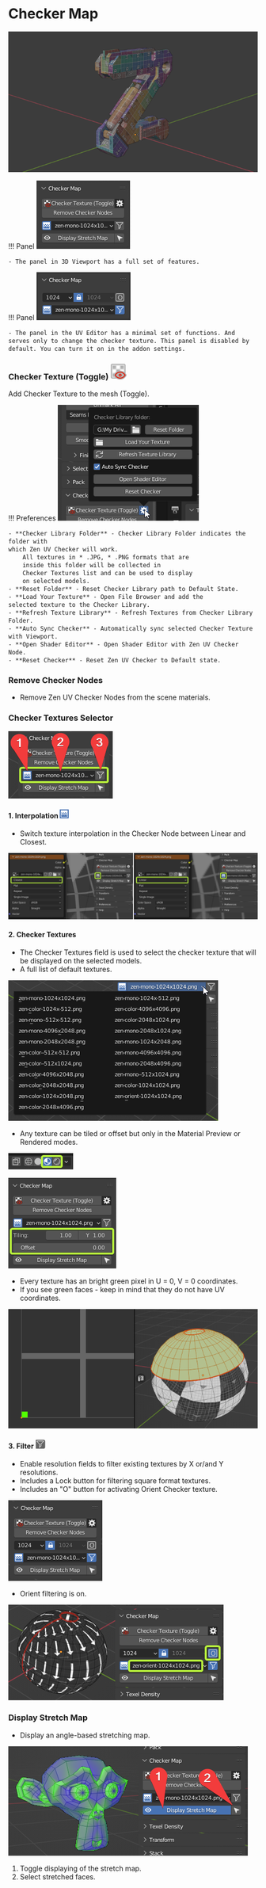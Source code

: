 # Checker Map

![Checker Map](img/screen/checker.png)

!!! Panel
    ![Main Panel](img/screen/tex_checker/checker_main_panel.png)

    - The panel in 3D Viewport has a full set of features.

!!! Panel
    ![Main Panel](img/screen/tex_checker/checker_uv_panel.png)

    - The panel in the UV Editor has a minimal set of functions. And serves only to change the checker texture. This panel is disabled by default. You can turn it on in the addon settings.

### Checker Texture (Toggle) ![Checker Texture](img/icons/checker_32.png)

Add Checker Texture to the mesh (Toggle).

!!! Preferences
    ![Main Panel](img/screen/tex_checker/tex_chk_props.png)

    - **Checker Library Folder** - Checker Library Folder indicates the folder with 
    which Zen UV Checker will work.
        All textures in * .JPG, * .PNG formats that are 
        inside this folder will be collected in 
        Checker Textures list and can be used to display 
        on selected models.
    - **Reset Folder** - Reset Checker Library path to Default State.
    - **Load Your Texture** - Open File Browser and add the selected texture to the Checker Library.
    - **Refresh Texture Library** - Refresh Textures from Checker Library Folder.
    - **Auto Sync Checker** - Automatically sync selected Checker Texture with Viewport.
    - **Open Shader Editor** - Open Shader Editor with Zen UV Checker Node.
    - **Reset Checker** - Reset Zen UV Checker to Default state.

### Remove Checker Nodes

- Remove Zen UV Checker Nodes from the scene materials.

### Checker Textures Selector

![](img/screen/tex_checker/chk_filter_interpolation.png)

#### 1. Interpolation ![](img/screen/tex_checker/ico_interpolation.png)

- Switch texture interpolation in the Checker Node between Linear and Closest.
  
![](img/screen/tex_checker/interp_differences.png)

#### 2. Checker Textures

- The Checker Textures field is used to select the checker texture that will be displayed on the selected models.
- A full list of default textures.

![](img/screen/tex_checker/chk_textures_full_list.png)

- Any texture can be tiled or offset but only in the Material Preview or Rendered modes.

![](img/screen/tex_checker/m_prev_offset_modes.png)

![](img/screen/tex_checker/chk_tiling_offset.png)

- Every texture has an bright green pixel in U = 0, V = 0 coordinates.
- If you see green faces - keep in mind that they do not have UV coordinates.
  
![](img/screen/tex_checker/magic_pixel.png)

#### 3. Filter ![](img/icons/checker-Filter_32.png)

- Enable resolution fields to filter existing textures by X or/and Y resolutions.
- Includes a Lock button for filtering square format textures.
- Includes an "O" button for activating Orient Checker texture.

![](img/screen/tex_checker/filter_is_on.png)

- Orient filtering is on.
  
![](img/screen/tex_checker/filter_orient_is_on.png)

### Display Stretch Map

- Display an angle-based stretching map.

![](img/screen/tex_checker/stretch_map_sample.png)

  1. Toggle displaying of the stretch map.
  2. Select stretched faces.